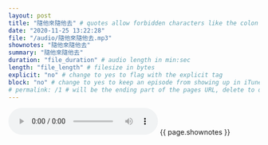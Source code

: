 ```yaml
---
layout: post
title: "隨他來隨他去" # quotes allow forbidden characters like the colon
date: "2020-11-25 13:22:28"
file: "/audio/隨他來隨他去.mp3"
shownotes: "隨他來隨他去"
summary: "隨他來隨他去"
duration: "file_duration" # audio length in min:sec
length: "file_length" # filesize in bytes
explicit: "no" # change to yes to flag with the explicit tag
block: "no" # change to yes to keep an episode from showing up in iTunes
# permalink: /1 # will be the ending part of the pages URL, delete to default to the title
---
```


<audio controls>
<source src="{{site.url}}{{site.baseurl}}{{ page.file }}" type="audio/x-mp3">
Your browser does not support the audio element.
</audio>
{{ page.shownotes }}
